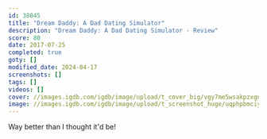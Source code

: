 ```yaml
---
id: 38045
title: "Dream Daddy: A Dad Dating Simulator"
description: "Dream Daddy: A Dad Dating Simulator - Review"
score: 80
date: 2017-07-25
completed: true
goty: []
modified_date: 2024-04-17
screenshots: []
tags: []
videos: []
cover: //images.igdb.com/igdb/image/upload/t_cover_big/vgy7me5wsakpzxgnnmaw.jpg
image: //images.igdb.com/igdb/image/upload/t_screenshot_huge/uqphpbmciy6whgeqy7im.jpg
---
```

Way better than I thought it'd be!